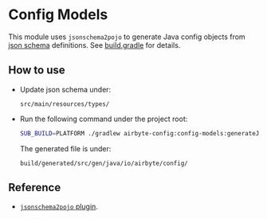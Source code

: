 # Config Models

This module uses `jsonschema2pojo` to generate Java config objects from [json schema](https://json-schema.org/) definitions. See [build.gradle](./build.gradle) for details.

## How to use
- Update json schema under:
  ```
  src/main/resources/types/
  ```
- Run the following command under the project root:
  ```sh
  SUB_BUILD=PLATFORM ./gradlew airbyte-config:config-models:generateJsonSchema2Pojo
  ```
  The generated file is under:
  ```
  build/generated/src/gen/java/io/airbyte/config/
  ```

## Reference
- [`jsonschema2pojo` plugin](https://github.com/joelittlejohn/jsonschema2pojo/tree/master/jsonschema2pojo-gradle-plugin).
